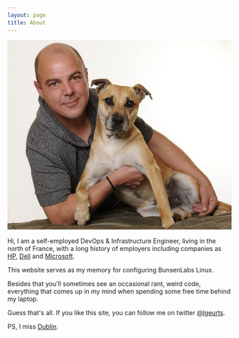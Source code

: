 ```yaml
---
layout: page
title: About
---
```


![Here I am with my dog Tigger.](/assets/portrait.jpg)

Hi, I am a self-employed DevOps & Infrastructure Engineer, living in the north of France,  with a long history of employers including companies as [HP](http://https://www.hpe.com/ie/en/home.html), [Dell](http://www.dell.com/learn/us/en/04/premier?c=us&l=en) and [Microsoft](https://support.microsoft.com/en-us/premier).

This website serves as my memory for configuring BunsenLabs Linux. 

Besides that you'll sometimes see an occasional rant, weird code, everything that comes up in my mind when spending some free time behind my laptop.

Guess that's all. If you like this site, you can follow me on twitter [@lgeurts](https://twitter.com/lgeurts).

PS, I miss [Dublin](https://www.youtube.com/watch?v=LV5QYfpKvEE). 

